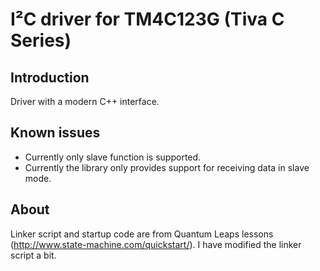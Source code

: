 # I²C driver for TM4C123G (Tiva C Series)

## Introduction

Driver with a modern C++ interface.

## Known issues

- Currently only slave function is supported.
- Currently the library only provides support for receiving data in slave mode.

## About

Linker script and startup code are from Quantum Leaps lessons
(http://www.state-machine.com/quickstart/). I have modified the linker
script a bit.
